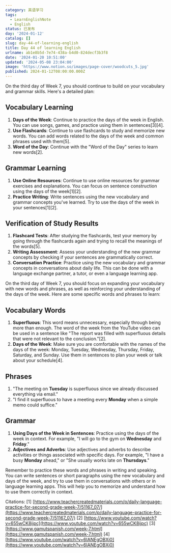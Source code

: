 ```yaml
---
category: 英语学习
tags:
  - LearnEnglishNote
  - English
status: 已发布
day: '2024-01-12'
catalog: []
slug: day-44-of-learning-english
title: Day 44 of learning English
urlname: ab1e8b5d-7e74-438a-b4d0-824decf3b3f8
date: '2024-01-20 10:51:00'
updated: '2024-05-08 23:04:00'
image: 'https://www.notion.so/images/page-cover/woodcuts_5.jpg'
published: 2024-01-12T08:00:00.000Z
---
```


On the third day of Week 7, you should continue to build on your vocabulary and grammar skills. Here's a detailed plan:


## Vocabulary Learning

1. **Days of the Week**: Continue to practice the days of the week in English. You can use songs, games, and practice using them in sentences[3][4].
2. **Use Flashcards**: Continue to use flashcards to study and memorize new words. You can add words related to the days of the week and common phrases used with them[5].
3. **Word of the Day**: Continue with the "Word of the Day" series to learn new words[2].

## Grammar Learning

1. **Use Online Resources**: Continue to use online resources for grammar exercises and explanations. You can focus on sentence construction using the days of the week[1][2].
2. **Practice Writing**: Write sentences using the new vocabulary and grammar concepts you've learned. Try to use the days of the week in your sentences[1][2].

## Verification of Study Results

1. **Flashcard Tests**: After studying the flashcards, test your memory by going through the flashcards again and trying to recall the meanings of the words[5].
2. **Writing Assessment**: Assess your understanding of the new grammar concepts by checking if your sentences are grammatically correct.
3. **Conversation Practice**: Practice using the new vocabulary and grammar concepts in conversations about daily life. This can be done with a language exchange partner, a tutor, or even a language learning app.

On the third day of Week 7, you should focus on expanding your vocabulary with new words and phrases, as well as reinforcing your understanding of the days of the week. Here are some specific words and phrases to learn:


## Vocabulary Words

1. **Superfluous**: This word means unnecessary, especially through being more than enough. The word of the week from the YouTube video can be used in a sentence like "The report was filled with superfluous details that were not relevant to the conclusion."[2].
2. **Days of the Week**: Make sure you are comfortable with the names of the days of the week: Monday, Tuesday, Wednesday, Thursday, Friday, Saturday, and Sunday. Use them in sentences to plan your week or talk about your schedule[4].

## Phrases

1. "The meeting on **Tuesday** is superfluous since we already discussed everything via email."
2. "I find it superfluous to have a meeting every **Monday** when a simple memo could suffice."

## Grammar

1. **Using Days of the Week in Sentences**: Practice using the days of the week in context. For example, "I will go to the gym on **Wednesday** and **Friday**."
2. **Adjectives and Adverbs**: Use adjectives and adverbs to describe activities or things associated with specific days. For example, "I have a busy **Monday** ahead," or "She usually works late on **Thursdays**."

Remember to practice these words and phrases in writing and speaking. You can write sentences or short paragraphs using the new vocabulary and days of the week, and try to use them in conversations with others or in language learning apps. This will help you to memorize and understand how to use them correctly in context.


Citations:
[1] [https://www.teachercreatedmaterials.com/p/daily-language-practice-for-second-grade-week-7/51167_07/](https://www.teachercreatedmaterials.com/p/daily-language-practice-for-second-grade-week-7/51167_07/)
[2] [https://www.youtube.com/watch?v=655wCK8ijpc](https://www.youtube.com/watch?v=655wCK8ijpc)
[3] [https://www.gamutspanish.com/week-7.html](https://www.gamutspanish.com/week-7.html)
[4] [https://www.youtube.com/watch?v=6IANEgOBXi0](https://www.youtube.com/watch?v=6IANEgOBXi0)

